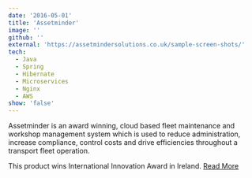 ```yaml
---
date: '2016-05-01'
title: 'Assetminder'
image: ''
github: ''
external: 'https://assetmindersolutions.co.uk/sample-screen-shots/'
tech:
  - Java
  - Spring
  - Hibernate
  - Microservices
  - Nginx
  - AWS
show: 'false'
---
```


Assetminder is an award winning, cloud based fleet maintenance and workshop management system which is used to reduce administration, increase compliance, control costs and drive efficiencies throughout a transport fleet operation.

This product wins International Innovation Award in Ireland. [Read More](http://auxenta.com/auxenta-assestminder-international-award.html)
